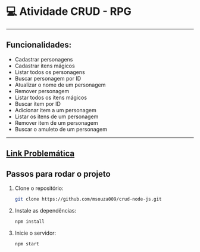 # 💻 Atividade CRUD - RPG

---

## Funcionalidades:

- Cadastrar personagens
- Cadastrar itens mágicos
- Listar todos os personagens
- Buscar personagem por ID
- Atualizar o nome de um personagem
- Remover personagem
- Listar todos os itens mágicos
- Buscar item por ID
- Adicionar item a um personagem
- Listar os itens de um personagem
- Remover item de um personagem
- Buscar o amuleto de um personagem

---
[Link Problemática](https://docs.google.com/document/d/1IPlYEOGXp5hg_LFg4ZREwGyUdC_cULVCZSUc_ZpxXWg/edit?tab=t.0#heading=h.edmb2mwuhiq2)
---

## Passos para rodar o projeto

1. Clone o repositório:
   ```bash
   git clone https://github.com/msouza009/crud-node-js.git
2. Instale as dependências:
    ```bash
    npm install
3. Inicie o servidor:
    ```
    npm start